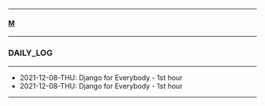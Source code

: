
---

#### [M](https://github.com/ttltrk/TTT/blob/master/menu.md)

---

### DAILY_LOG

---

- 2021-12-08-THU: Django for Everybody - 1st hour
- 2021-12-08-THU: Django for Everybody - 1st hour

---
